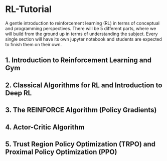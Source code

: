 # RL-Tutorial
A gentle introduction to reinforcement learning (RL) in terms of conceptual and programming perspectives. There will be 5 different parts, where we will build from the ground up in terms of understanding the subject. Every single section will have its own jupyter notebook and students are expected to finish them on their own.

## 1. Introduction to Reinforcement Learning and Gym

## 2. Classical Algorithms for RL and Introduction to Deep RL

## 3. The REINFORCE Algorithm (Policy Gradients)

## 4. Actor-Critic Algorithm

## 5. Trust Region Policy Optimization (TRPO) and Proximal Policy Optimization (PPO)
